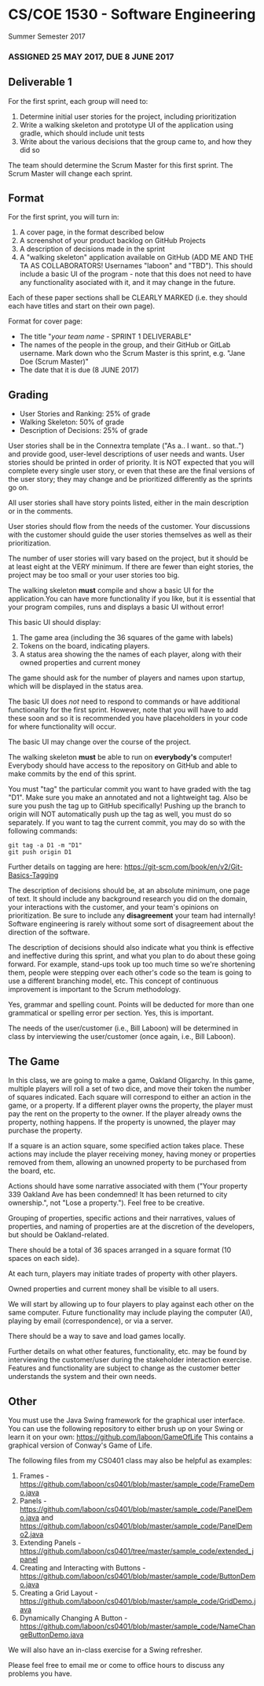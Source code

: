 # CS/COE 1530 - Software Engineering
Summer Semester 2017

### ASSIGNED 25 MAY 2017, DUE 8 JUNE 2017

## Deliverable 1

For the first sprint, each group will need to:

1. Determine initial user stories for the project, including prioritization
2. Write a walking skeleton and prototype UI of the application using gradle, which should include unit tests 
3. Write about the various decisions that the group came to, and how they did so

The team should determine the Scrum Master for this first sprint.  The Scrum Master will change each sprint.

## Format

For the first sprint, you will turn in:

1. A cover page, in the format described below
1. A screenshot of your product backlog on GitHub Projects
2. A description of decisions made in the sprint
3. A "walking skeleton" application available on GitHub (ADD ME AND THE TA AS COLLABORATORS!  Usernames "laboon" and "TBD").  This should include a basic UI of the program - note that this does not need to have any functionality asociated with it, and it may change in the future.

Each of these paper sections shall be CLEARLY MARKED (i.e. they should each have titles and start on their own page).

Format for cover page:
* The title "*your team name* - SPRINT 1 DELIVERABLE"
* The names of the people in the group, and their GitHub or GitLab username.  Mark down who the Scrum Master is this sprint, e.g. "Jane Doe (Scrum Master)"
* The date that it is due (8 JUNE 2017)

## Grading
* User Stories and Ranking: 25% of grade
* Walking Skeleton: 50% of grade
* Description of Decisions: 25% of grade

User stories shall be in the Connextra template ("As a.. I want.. so that..") and provide good, user-level descriptions of user needs and wants.  User stories should be printed in order of priority.  It is NOT expected that you will complete every single user story, or even that these are the final versions of the user story; they may change and be prioritized differently as the sprints go on.

All user stories shall have story points listed, either in the main description or in the comments.

User stories should flow from the needs of the customer.  Your discussions with the customer should guide the user stories themselves as well as their prioritization.

The number of user stories will vary based on the project, but it should be at least eight at the VERY minimum.  If there are fewer than eight stories, the project may be too small or your user stories too big.

The walking skeleton __must__ compile and show a basic UI for the application.You can have more functionality if you like, but it is essential that your program compiles, runs and displays a basic UI without error!

This basic UI should display:

1. The game area (including the 36 squares of the game with labels)
2. Tokens on the board, indicating players. 
3. A status area showing the the names of each player, along with their owned properties and current money

The game should ask for the number of players and names upon startup, which will be displayed in the status area.

The basic UI does _not_ need to respond to commands or have additional functionality for the first sprint.  However, note that you will have to add these soon and so it is recommended you have placeholders in your code for where functionality will occur.

The basic UI may change over the course of the project.

The walking skeleton __must__ be able to run on __everybody's__ computer!  Everybody should have access to the repository on GitHub and able to make commits by the end of this sprint.

You must "tag" the particular commit you want to have graded with the tag "D1".  Make sure you make an annotated and not a lightweight tag.  Also be sure you push the tag up to GitHub specifically!  Pushing up the branch to origin will NOT automatically push up the tag as well, you must do so separately.  If you want to tag the current commit, you may do so with the following commands:

```
git tag -a D1 -m "D1"
git push origin D1
```

Further details on tagging are here: https://git-scm.com/book/en/v2/Git-Basics-Tagging

The description of decisions should be, at an absolute minimum, one page of text.  It should include any background research you did on the domain, your interactions with the customer, and your team's opinions on prioritization.  Be sure to include any __disagreement__ your team had internally!  Software engineering is rarely without some sort of disagreement about the direction of the software. 

The description of decisions should also indicate what you think is effective and ineffective during this sprint, and what you plan to do about these going forward.  For example, stand-ups took up too much time so we're shortening them, people were stepping over each other's code so the team is going to use a different branching model, etc.  This concept of continuous improvement is important to the Scrum methodology.

Yes, grammar and spelling count.  Points will be deducted for more than one grammatical or spelling error per section.  Yes, this is important.

The needs of the user/customer (i.e., Bill Laboon) will be determined in class by interviewing the user/customer (once again, i.e., Bill Laboon).

## The Game

In this class, we are going to make a game, Oakland Oligarchy.  In this game, multiple players will roll a set of two dice, and move their token the number of squares indicated.  Each square will correspond to either an action in the game, or a property.  If a different player owns the property, the player must pay the rent on the property to the owner.  If the player already owns the property, nothing happens.  If the property is unowned, the player may purchase the property.

If a square is an action square, some specified action takes place.  These actions may include the player receiving money, having money or properties removed from them, allowing an unowned property to be purchased from the board, etc.

Actions should have some narrative associated with them ("Your property 339 Oakland Ave has been condemned!  It has been returned to city ownership.", not "Lose a property.").  Feel free to be creative.

Grouping of properties, specific actions and their narratives, values of properties, and naming of properties are at the discretion of the developers, but should be Oakland-related.

There should be a total of 36 spaces arranged in a square format (10 spaces on each side).

At each turn, players may initiate trades of property with other players.

Owned properties and current money shall be visible to all users.

We will start by allowing up to four players to play against each other on the same computer.  Future functionality may include playing the computer (AI), playing by email (correspondence), or via a server.

There should be a way to save and load games locally.

Further details on what other features, functionality, etc. may be found by interviewing the customer/user during the stakeholder interaction exercise.  Features and functionality are subject to change as the customer better understands the system and their own needs.

## Other

You must use the Java Swing framework for the graphical user interface.  You can use the following repository to either brush up on your Swing or learn it on your own: https://github.com/laboon/GameOfLife This contains a graphical version of Conway's Game of Life.

The following files from my CS0401 class may also be helpful as examples:

1. Frames - https://github.com/laboon/cs0401/blob/master/sample_code/FrameDemo.java
1. Panels - https://github.com/laboon/cs0401/blob/master/sample_code/PanelDemo.java and https://github.com/laboon/cs0401/blob/master/sample_code/PanelDemo2.java
2. Extending Panels - https://github.com/laboon/cs0401/tree/master/sample_code/extended_jpanel
3. Creating and Interacting with Buttons - https://github.com/laboon/cs0401/blob/master/sample_code/ButtonDemo.java
4. Creating a Grid Layout - https://github.com/laboon/cs0401/blob/master/sample_code/GridDemo.java
5. Dynamically Changing A Button - https://github.com/laboon/cs0401/blob/master/sample_code/NameChangeButtonDemo.java

We will also have an in-class exercise for a Swing refresher.

Please feel free to email me or come to office hours to discuss any problems you have.
